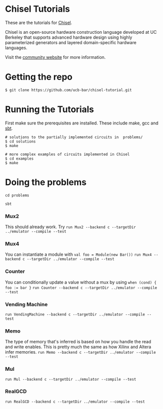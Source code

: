 Chisel Tutorials
================

These are the tutorials for [Chisel](https://github.com/ucb-bar/chisel).

Chisel is an open-source hardware construction language developed
at UC Berkeley that supports advanced hardware design using highly
parameterized generators and layered domain-specific hardware languages.

Visit the [community website](http://chisel.eecs.berkeley.edu/) for more
information.

Getting the repo
================

    $ git clone https://github.com/ucb-bar/chisel-tutorial.git

Running the Tutorials
=====================

First make sure the prerequisites are installed. These include make, gcc
and [sbt](http://www.scala-sbt.org/release/docs/Getting-Started/Setup.html).

    # solutions to the partially implemented circuits in  problems/
    $ cd solutions
    $ make

    # more complex examples of circuits implemented in Chisel
    $ cd examples
    $ make


Doing the problems
=====================
`cd problems`

`sbt`

### Mux2
This should already work. Try
`run Mux2 --backend c --targetDir ../emulator --compile --test`

### Mux4

You can instantiate a module with `val foo = Module(new Bar())`
`run Mux4 --backend c --targetDir ../emulator --compile --test`

### Counter
You can conditionally update a value without a mux by using `when (cond) { foo := bar }`
`run Counter --backend c --targetDir ../emulator --compile --test`

### Vending Machine
`run VendingMachine --backend c --targetDir ../emulator --compile --test`

### Memo
The type of memory that's inferred is based on how you handle the read and write enables. This is pretty much the same as how Xilinx and Altera infer memories.
`run Memo --backend c --targetDir ../emulator --compile --test`

### Mul
`run Mul --backend c --targetDir ../emulator --compile --test`

### RealGCD
`run RealGCD --backend c --targetDir ../emulator --compile --test`
